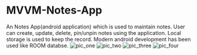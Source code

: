 # MVVM-Notes-App
An Notes App(android application) which is used to maintain notes.
User can create, update, delete, pin/unpin notes using the application.
Local storage is used to keep the record.
Modern android development has been used like ROOM databse.
![pic_one](https://user-images.githubusercontent.com/60665514/231240314-e01b50c7-d8b1-4ef0-880e-aa2888de8cd3.png)
![pic_two](https://user-images.githubusercontent.com/60665514/231240339-b2d777da-0469-4def-990c-d5596c9e9d20.png)
![pic_three](https://user-images.githubusercontent.com/60665514/231240356-53a88cbb-9fe8-47ba-8569-9b19f823aab2.png)
![pic_four](https://user-images.githubusercontent.com/60665514/231240364-77a1ece6-d9fe-4305-bfb9-50a6d4fb6fc9.png)
